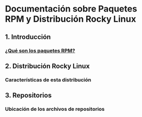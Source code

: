 # Documentación sobre Paquetes RPM y Distribución Rocky Linux

## 1. Introducción

### [¿Qué son los paquetes RPM?](queesrpm.md)

## 2. Distribución Rocky Linux

### Características de esta distribución 

## 3. Repositorios

### Ubicación de los archivos de repositorios
